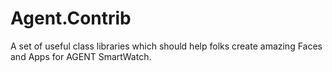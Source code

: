 Agent.Contrib
=============

A set of useful class libraries which should help folks create amazing Faces and Apps for AGENT SmartWatch.

